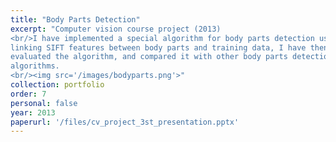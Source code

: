 ```yaml
---
title: "Body Parts Detection"
excerpt: "Computer vision course project (2013)
<br/>I have implemented a special algorithm for body parts detection using
linking SIFT features between body parts and training data, I have then
evaluated the algorithm, and compared it with other body parts detection
algorithms.
<br/><img src='/images/bodyparts.png'>"
collection: portfolio
order: 7
personal: false
year: 2013
paperurl: '/files/cv_project_3st_presentation.pptx'
---
```



